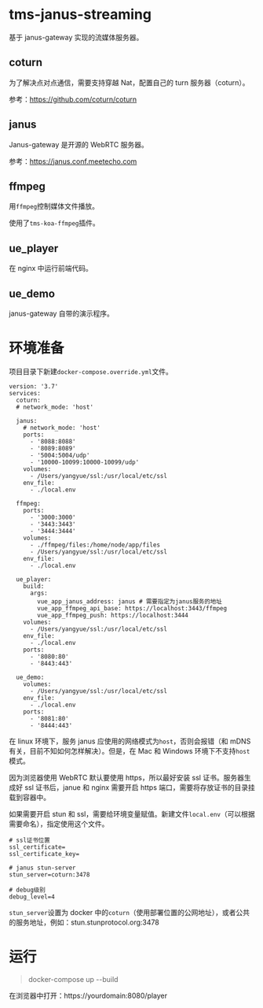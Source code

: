 # tms-janus-streaming

基于 janus-gateway 实现的流媒体服务器。

## coturn

为了解决点对点通信，需要支持穿越 Nat，配置自己的 turn 服务器（coturn）。

参考：https://github.com/coturn/coturn

## janus

Janus-gateway 是开源的 WebRTC 服务器。

参考：https://janus.conf.meetecho.com

## ffmpeg

用`ffmpeg`控制媒体文件播放。

使用了`tms-koa-ffmpeg`插件。

## ue_player

在 nginx 中运行前端代码。

## ue_demo

janus-gateway 自带的演示程序。

# 环境准备

项目目录下新建`docker-compose.override.yml`文件。

```
version: '3.7'
services:
  coturn:
  # network_mode: 'host'

  janus:
    # network_mode: 'host'
    ports:
      - '8088:8088'
      - '8089:8089'
      - '5004:5004/udp'
      - '10000-10099:10000-10099/udp'
    volumes:
      - /Users/yangyue/ssl:/usr/local/etc/ssl
    env_file:
      - ./local.env

  ffmpeg:
    ports:
      - '3000:3000'
      - '3443:3443'
      - '3444:3444'
    volumes:
      - ./ffmpeg/files:/home/node/app/files
      - /Users/yangyue/ssl:/usr/local/etc/ssl
    env_file:
      - ./local.env

  ue_player:
    build:
      args:
        vue_app_janus_address: janus # 需要指定为janus服务的地址
        vue_app_ffmpeg_api_base: https://localhost:3443/ffmpeg
        vue_app_ffmpeg_push: https://localhost:3444
    volumes:
      - /Users/yangyue/ssl:/usr/local/etc/ssl
    env_file:
      - ./local.env
    ports:
      - '8080:80'
      - '8443:443'

  ue_demo:
    volumes:
      - /Users/yangyue/ssl:/usr/local/etc/ssl
    env_file:
      - ./local.env
    ports:
      - '8081:80'
      - '8444:443'
```

在 linux 环境下，服务 janus 应使用的网络模式为`host`，否则会报错（和 mDNS 有关，目前不知如何怎样解决）。但是，在 Mac 和 Windows 环境下不支持`host`模式。

因为浏览器使用 WebRTC 默认要使用 https，所以最好安装 ssl 证书。服务器生成好 ssl 证书后，janue 和 nginx 需要开启 https 端口，需要将存放证书的目录挂载到容器中。

如果需要开启 stun 和 ssl，需要给环境变量赋值。新建文件`local.env`（可以根据需要命名），指定使用这个文件。

```
# ssl证书位置
ssl_certificate=
ssl_certificate_key=

# janus stun-server
stun_server=coturn:3478

# debug级别
debug_level=4
```

`stun_server`设置为 docker 中的`coturn`（使用部署位置的公网地址），或者公共的服务地址，例如：stun.stunprotocol.org:3478

# 运行

> docker-compose up --build

在浏览器中打开：https://yourdomain:8080/player

